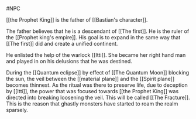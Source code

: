 #NPC

[[the Prophet King]] is the father of [[Bastian's character]].

The father believes that he is a descendant of [[The first]]. He is the ruler of the [[Prophet king's empire]]. His goal is to expand in the same way that [[The first]] did and create a unified continent.

He enlisted the help of the warlock [[Itti]]. She became her right hand man and played in on his delusions that he was destined. 

During the [[Quantum eclipse]] by effect of [[The Quantum Moon]] blocking the sun, the veil between the [[material plane]] and the [[Spirit plane]] becomes thinnest. As the ritual was there to preserve life, due to deception by [[Itti]], the power that was focused towards [[the Prophet King]] was directed into breaking loosening the veil. This will be called [[The Fracture]]. This is the reason that ghastly monsters have started to roam the realm sparsely.